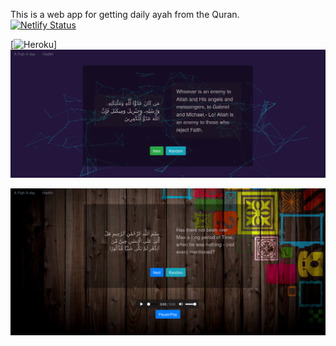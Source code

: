 This is a web app for getting daily ayah from the Quran.
<br/>
[![Netlify Status](https://api.netlify.com/api/v1/badges/6a6e5fb4-5f66-42d2-8a22-0cd06076e35e/deploy-status)](https://app.netlify.com/sites/dailyayah/deploys)

[![Heroku](https://heroku-badge.herokuapp.com/?app=dailyayah)]
<br/>
![Demo picture](/src/assets/an_ayah.png)

![Demo picture 2](/src/assets/an_ayah2.png)
